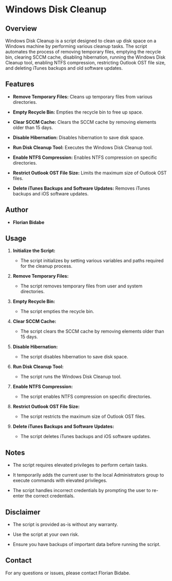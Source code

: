 Windows Disk Cleanup
====================

Overview
--------

Windows Disk Cleanup is a script designed to clean up disk space on a Windows machine by performing various cleanup tasks. The script automates the process of removing temporary files, emptying the recycle bin, clearing SCCM cache, disabling hibernation, running the Windows Disk Cleanup tool, enabling NTFS compression, restricting Outlook OST file size, and deleting iTunes backups and old software updates.

Features
--------

*   **Remove Temporary Files:** Cleans up temporary files from various directories.
    
*   **Empty Recycle Bin:** Empties the recycle bin to free up space.
    
*   **Clear SCCM Cache:** Clears the SCCM cache by removing elements older than 15 days.
    
*   **Disable Hibernation:** Disables hibernation to save disk space.
    
*   **Run Disk Cleanup Tool:** Executes the Windows Disk Cleanup tool.
    
*   **Enable NTFS Compression:** Enables NTFS compression on specific directories.
    
*   **Restrict Outlook OST File Size:** Limits the maximum size of Outlook OST files.
    
*   **Delete iTunes Backups and Software Updates:** Removes iTunes backups and iOS software updates.
    

Author
------

*   **Florian Bidabe**
    

Usage
-----

1.  **Initialize the Script:**
    
    *   The script initializes by setting various variables and paths required for the cleanup process.
        
2.  **Remove Temporary Files:**
    
    *   The script removes temporary files from user and system directories.
        
3.  **Empty Recycle Bin:**
    
    *   The script empties the recycle bin.
        
4.  **Clear SCCM Cache:**
    
    *   The script clears the SCCM cache by removing elements older than 15 days.
        
5.  **Disable Hibernation:**
    
    *   The script disables hibernation to save disk space.
        
6.  **Run Disk Cleanup Tool:**
    
    *   The script runs the Windows Disk Cleanup tool.
        
7.  **Enable NTFS Compression:**
    
    *   The script enables NTFS compression on specific directories.
        
8.  **Restrict Outlook OST File Size:**
    
    *   The script restricts the maximum size of Outlook OST files.
        
9.  **Delete iTunes Backups and Software Updates:**
    
    *   The script deletes iTunes backups and iOS software updates.
        

Notes
-----

*   The script requires elevated privileges to perform certain tasks.
    
*   It temporarily adds the current user to the local Administrators group to execute commands with elevated privileges.
    
*   The script handles incorrect credentials by prompting the user to re-enter the correct credentials.
    

Disclaimer
----------

*   The script is provided as-is without any warranty.
    
*   Use the script at your own risk.
    
*   Ensure you have backups of important data before running the script.
    

Contact
-------

For any questions or issues, please contact Florian Bidabe.
